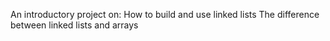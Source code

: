 An introductory project on:
How to build and use linked lists
The difference between linked lists and arrays